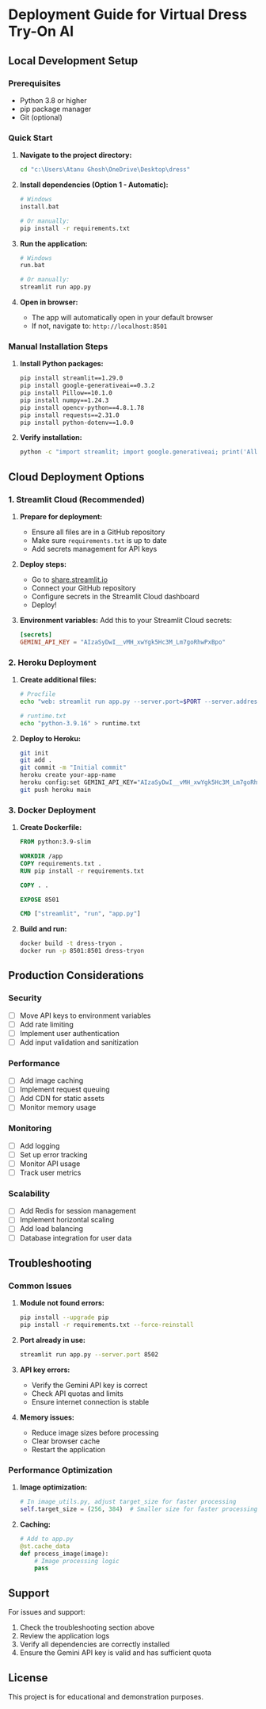 # Deployment Guide for Virtual Dress Try-On AI

## Local Development Setup

### Prerequisites
- Python 3.8 or higher
- pip package manager
- Git (optional)

### Quick Start

1. **Navigate to the project directory:**
   ```bash
   cd "c:\Users\Atanu Ghosh\OneDrive\Desktop\dress"
   ```

2. **Install dependencies (Option 1 - Automatic):**
   ```bash
   # Windows
   install.bat
   
   # Or manually:
   pip install -r requirements.txt
   ```

3. **Run the application:**
   ```bash
   # Windows
   run.bat
   
   # Or manually:
   streamlit run app.py
   ```

4. **Open in browser:**
   - The app will automatically open in your default browser
   - If not, navigate to: `http://localhost:8501`

### Manual Installation Steps

1. **Install Python packages:**
   ```bash
   pip install streamlit==1.29.0
   pip install google-generativeai==0.3.2
   pip install Pillow==10.1.0
   pip install numpy==1.24.3
   pip install opencv-python==4.8.1.78
   pip install requests==2.31.0
   pip install python-dotenv==1.0.0
   ```

2. **Verify installation:**
   ```bash
   python -c "import streamlit; import google.generativeai; print('All packages installed successfully!')"
   ```

## Cloud Deployment Options

### 1. Streamlit Cloud (Recommended)

1. **Prepare for deployment:**
   - Ensure all files are in a GitHub repository
   - Make sure `requirements.txt` is up to date
   - Add secrets management for API keys

2. **Deploy steps:**
   - Go to [share.streamlit.io](https://share.streamlit.io)
   - Connect your GitHub repository
   - Configure secrets in the Streamlit Cloud dashboard
   - Deploy!

3. **Environment variables:**
   Add this to your Streamlit Cloud secrets:
   ```toml
   [secrets]
   GEMINI_API_KEY = "AIzaSyDwI__vMH_xwYgk5Hc3M_Lm7goRhwPxBpo"
   ```

### 2. Heroku Deployment

1. **Create additional files:**
   ```bash
   # Procfile
   echo "web: streamlit run app.py --server.port=$PORT --server.address=0.0.0.0" > Procfile
   
   # runtime.txt
   echo "python-3.9.16" > runtime.txt
   ```

2. **Deploy to Heroku:**
   ```bash
   git init
   git add .
   git commit -m "Initial commit"
   heroku create your-app-name
   heroku config:set GEMINI_API_KEY="AIzaSyDwI__vMH_xwYgk5Hc3M_Lm7goRhwPxBpo"
   git push heroku main
   ```

### 3. Docker Deployment

1. **Create Dockerfile:**
   ```dockerfile
   FROM python:3.9-slim
   
   WORKDIR /app
   COPY requirements.txt .
   RUN pip install -r requirements.txt
   
   COPY . .
   
   EXPOSE 8501
   
   CMD ["streamlit", "run", "app.py"]
   ```

2. **Build and run:**
   ```bash
   docker build -t dress-tryon .
   docker run -p 8501:8501 dress-tryon
   ```

## Production Considerations

### Security
- [ ] Move API keys to environment variables
- [ ] Add rate limiting
- [ ] Implement user authentication
- [ ] Add input validation and sanitization

### Performance
- [ ] Add image caching
- [ ] Implement request queuing
- [ ] Add CDN for static assets
- [ ] Monitor memory usage

### Monitoring
- [ ] Add logging
- [ ] Set up error tracking
- [ ] Monitor API usage
- [ ] Track user metrics

### Scalability
- [ ] Add Redis for session management
- [ ] Implement horizontal scaling
- [ ] Add load balancing
- [ ] Database integration for user data

## Troubleshooting

### Common Issues

1. **Module not found errors:**
   ```bash
   pip install --upgrade pip
   pip install -r requirements.txt --force-reinstall
   ```

2. **Port already in use:**
   ```bash
   streamlit run app.py --server.port 8502
   ```

3. **API key errors:**
   - Verify the Gemini API key is correct
   - Check API quotas and limits
   - Ensure internet connection is stable

4. **Memory issues:**
   - Reduce image sizes before processing
   - Clear browser cache
   - Restart the application

### Performance Optimization

1. **Image optimization:**
   ```python
   # In image_utils.py, adjust target_size for faster processing
   self.target_size = (256, 384)  # Smaller size for faster processing
   ```

2. **Caching:**
   ```python
   # Add to app.py
   @st.cache_data
   def process_image(image):
       # Image processing logic
       pass
   ```

## Support

For issues and support:
1. Check the troubleshooting section above
2. Review the application logs
3. Verify all dependencies are correctly installed
4. Ensure the Gemini API key is valid and has sufficient quota

## License

This project is for educational and demonstration purposes.